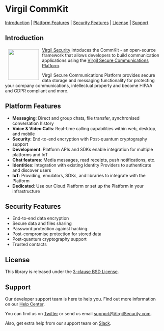 # Virgil CommKit

[Introduction](#introduction) | [Platform Features](#platform-features) | [Security Features](#security-features) | [License](#license) | [Support](#support)

## Introduction

<a href="https://virgilsecurity.com/secure-communications-platform/"><img width="100px" src="https://cdn.virgilsecurity.com/assets/images/github/logos/platform/secure-communications-platform.png" align="left" hspace="10" vspace="6"></a> [Virgil Security](https://virgilsecurity.com) intoduces the CommKit - an open-source framework that allows developers to build communication applications using the [Virgil Secure Communications Platform](https://virgilsecurity.com/secure-communications-platform/).  

Virgil Secure Communications Platform provides secure data storage and messaging functionality for protecting your company communications, intellectual property and become HIPAA and GDPR compliant and more.


## Platform Features

- **Messaging**: Direct and group chats, file transfer, synchronised conversation history
- **Voice & Video Calls**: Real-time calling capabilities within web, desktop, and mobile
- **Security**: End-to-end encryption with Post-quantum cryptography support
- **Development**: Platform APIs and SDKs enable integration for multiple platforms and IoT
- **Chat features**: Media messages, read receipts, push notifications, etc.
- **Identities**: Integration with existing Identity Providers to authenticate and discover users
- **IoT**: Providing, emulators, SDKs, and libraries to integrate with the Platform
- **Dedicated**: Use our Cloud Platform or set up the Platform in your infrastructure

## Security Features

- End-to-end data encryption 
- Secure data and files sharing
- Password protection against hacking
- Post-compromise protection for stored data
- Post-quantum cryptography support
- Trusted contacts

## License

This library is released under the [3-clause BSD License](LICENSE).

## Support

Our developer support team is here to help you. Find out more information on our [Help Center](https://help.virgilsecurity.com/).

You can find us on [Twitter](https://twitter.com/VirgilSecurity) or send us email support@VirgilSecurity.com.

Also, get extra help from our support team on [Slack](https://virgilsecurity.com/join-community).
